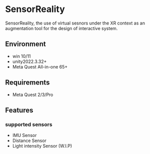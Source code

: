 # SensorReality
SensorReality, the use of virtual sesnors under the XR context as an augmentation tool for the design of interactive system.

## Environment
* win 10/11
* unity2022.3.32+
* Meta Quest All-in-one 65+
  
## Requirements
* Meta Quest 2/3/Pro

## Features
### supported sensors
* IMU Sensor
* Distance Sensor
* Light intensity Sensor (W.I.P)


 
